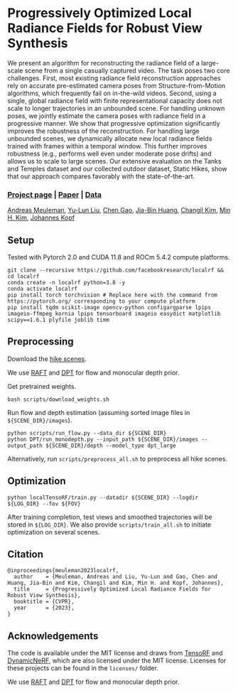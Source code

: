 # Progressively Optimized Local Radiance Fields for Robust View Synthesis

We present an algorithm for reconstructing the radiance field of a large-scale scene from a single casually captured video. The task poses two core challenges. First, most existing radiance field reconstruction approaches rely on accurate pre-estimated camera poses from Structure-from-Motion algorithms, which frequently fail on in-the-wild videos. Second, using a single, global radiance field with finite representational capacity does not scale to longer trajectories in an unbounded scene. For handling unknown poses, we jointly estimate the camera poses with radiance field in a progressive manner. We show that progressive optimization significantly improves the robustness of the reconstruction. For handling large unbounded scenes, we dynamically allocate new local radiance fields trained with frames within a temporal window. This further improves robustness (e.g., performs well even under moderate pose drifts) and allows us to scale to large scenes. Our extensive evaluation on the Tanks and Temples dataset and our collected outdoor dataset, Static Hikes, show that our approach compares favorably with the state-of-the-art.

### [Project page](https://localrf.github.io/) | [Paper](https://localrf.github.io/localrf.pdf) | [Data](https://drive.google.com/drive/folders/1kGY-VijIbXNsNb7ghEywi1fvkH4BaIEz?usp=share_link)
[Andreas Meuleman](https://ameuleman.github.io), 
[Yu-Lun Liu](https://www.cmlab.csie.ntu.edu.tw/~yulunliu), 
[Chen Gao](http://chengao.vision), 
[Jia-Bin Huang](https://jbhuang0604.github.io), 
[Changil Kim](https://changilkim.com), 
[Min H. Kim](http://vclab.kaist.ac.kr/minhkim), 
[Johannes Kopf](http://johanneskopf.de)

## Setup
Tested with Pytorch 2.0 and CUDA 11.8 and ROCm 5.4.2 compute platforms.
```
git clone --recursive https://github.com/facebookresearch/localrf && cd localrf
conda create -n localrf python=3.8 -y
conda activate localrf
pip install torch torchvision # Replace here with the command from https://pytorch.org/ corresponding to your compute platform
pip install tqdm scikit-image opencv-python configargparse lpips imageio-ffmpeg kornia lpips tensorboard imageio easydict matplotlib scipy==1.6.1 plyfile joblib timm
```

## Preprocessing
Download the [hike scenes](https://drive.google.com/file/d/1DngTRNuZZXpho8-2cjpToa3lGWzxgwqL/view?usp=drive_link).

We use [RAFT](https://github.com/princeton-vl/RAFT) and [DPT](https://github.com/isl-org/DPT) for flow and monocular depth prior.

Get pretrained weights.
```
bash scripts/download_weights.sh
```

Run flow and depth estimation (assuming sorted image files in `${SCENE_DIR}/images`).
```
python scripts/run_flow.py --data_dir ${SCENE_DIR}
python DPT/run_monodepth.py --input_path ${SCENE_DIR}/images --output_path ${SCENE_DIR}/depth --model_type dpt_large
```

Alternatively, run `scripts/preprocess_all.sh` to preprocess all hike scenes.

## Optimization
```
python localTensoRF/train.py --datadir ${SCENE_DIR} --logdir ${LOG_DIR} --fov ${FOV}
```
After training completion, test views and smoothed trajectories will be stored in `${LOG_DIR}`. We also provide `scripts/train_all.sh` to initiate optimization on several scenes.

## Citation
```
@inproceedings{meuleman2023localrf,
  author    = {Meuleman, Andreas and Liu, Yu-Lun and Gao, Chen and Huang, Jia-Bin and Kim, Changil and Kim, Min H. and Kopf, Johannes},
  title     = {Progressively Optimized Local Radiance Fields for Robust View Synthesis},
  booktitle = {CVPR},
  year      = {2023},
}
```

## Acknowledgements
The code is available under the MIT license and draws from [TensoRF](https://github.com/apchenstu/TensoRF) and [DynamicNeRF](https://github.com/gaochen315/DynamicNeRF), which are also licensed under the MIT license.
Licenses for these projects can be found in the `licenses/` folder.

We use [RAFT](https://github.com/princeton-vl/RAFT) and [DPT](https://github.com/isl-org/DPT) for flow and monocular depth prior.